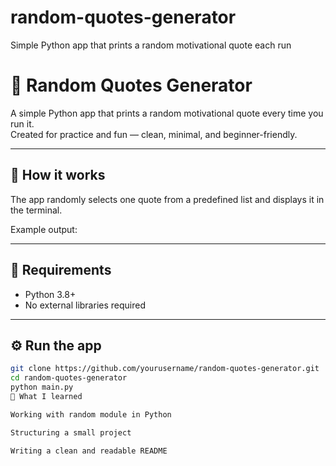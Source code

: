 # random-quotes-generator
Simple Python app that prints a random motivational quote each run
# 💬 Random Quotes Generator

A simple Python app that prints a random motivational quote every time you run it.  
Created for practice and fun — clean, minimal, and beginner-friendly.

---

## 🚀 How it works
The app randomly selects one quote from a predefined list and displays it in the terminal.

Example output:

---

## 🧰 Requirements
- Python 3.8+
- No external libraries required

---

## ⚙️ Run the app
```bash
git clone https://github.com/yourusername/random-quotes-generator.git
cd random-quotes-generator
python main.py
🧠 What I learned

Working with random module in Python

Structuring a small project

Writing a clean and readable README
